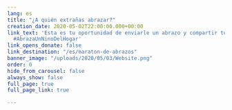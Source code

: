 ```yaml
---
lang: es
title: "¿A quién extrañas abrazar?"
creation_date: 2020-05-02T22:00:00.000+00:00
link_text: 'Esta es tu oportunidad de enviarle un abrazo y compartir tu amor. #MaratonDeAbrazos
  #AbrazaUnNinoDelHogar'
link_opens_donate: false
link_destination: "/es/maraton-de-abrazos"
banner_image: "/uploads/2020/05/03/Website.png"
order: 0
hide_from_carousel: false
always_show: false
full_page: true
full_page_link: true

---
```

